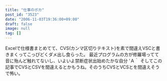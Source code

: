 ```yaml
---
title: "仕事のポカ"
post_id: "3523"
date: "2006-11-03T19:36:00+09:00"
draft: false
image: null
tag: []
---
```



Excelで仕様書まとめてて、CVS(カンマ区切りテキスト)を素で間違えVSCと書きまくってこっぴどくダメ出し食らった。 最近プログラムの方が修羅場ってて音に殆んど触れてないし、いよいよ禁断症状出始めたかな自分 'Ａ｀ そしてこの記事でCVSとCSVを間違えるとかもうね。そのうちCVSとVCSとを間違えそうで怖い。
